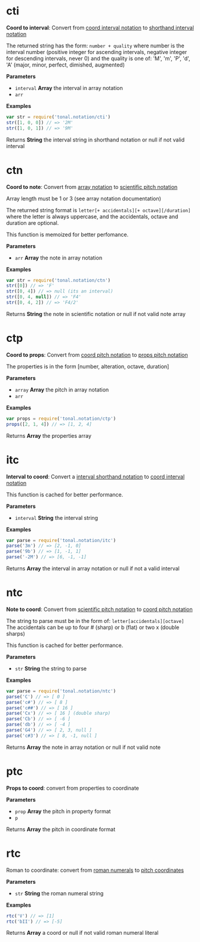 # cti

**Coord to interval**: Convert from [coord interval notation](https://github.com/danigb/music.array.notation)
to [shorthand interval notation](https://en.wikipedia.org/wiki/Interval_(music)#Shorthand_notation)

The returned string has the form: `number + quality` where number is the interval number
(positive integer for ascending intervals, negative integer for descending intervals, never 0)
and the quality is one of: 'M', 'm', 'P', 'd', 'A' (major, minor, perfect, dimished, augmented)

**Parameters**

-   `interval` **Array** the interval in array notation
-   `arr`  

**Examples**

```javascript
var str = require('tonal.notation/cti')
str([1, 0, 0]) // => '2M'
str([1, 0, 1]) // => '9M'
```

Returns **String** the interval string in shorthand notation or null if not valid interval

# ctn

**Coord to note**: Convert from [array notation](https://github.com/danigb/music.array.notation)
to [scientific pitch notation](https://en.wikipedia.org/wiki/Scientific_pitch_notation)

Array length must be 1 or 3 (see array notation documentation)

The returned string format is `letter[+ accidentals][+ octave][/duration]` where the letter
is always uppercase, and the accidentals, octave and duration are optional.

This function is memoized for better perfomance.

**Parameters**

-   `arr` **Array** the note in array notation

**Examples**

```javascript
var str = require('tonal.notation/ctn')
str([0]) // => 'F'
str([0, 4]) // => null (its an interval)
str([0, 4, null]) // => 'F4'
str([0, 4, 2]) // => 'F4/2'
```

Returns **String** the note in scientific notation or null if not valid note array

# ctp

**Coord to props**: Convert from [coord pitch notation](<>)
to [props pitch notation](<>)

The properties is in the form [number, alteration, octave, duration]

**Parameters**

-   `array` **Array** the pitch in array notation
-   `arr`  

**Examples**

```javascript
var props = require('tonal.notation/ctp')
props([2, 1, 4]) // => [1, 2, 4]
```

Returns **Array** the properties array

# itc

**Interval to coord**: Convert a [interval shorthand notation](https://en.wikipedia.org/wiki/Interval_(music)#Shorthand_notation)
to [coord interval notation](https://github.com/danigb/music.array.notation)

This function is cached for better performance.

**Parameters**

-   `interval` **String** the interval string

**Examples**

```javascript
var parse = require('tonal.notation/itc')
parse('3m') // => [2, -1, 0]
parse('9b') // => [1, -1, 1]
parse('-2M') // => [6, -1, -1]
```

Returns **Array** the interval in array notation or null if not a valid interval

# ntc

**Note to coord**: Convert from [scientific pitch notation](https://en.wikipedia.org/wiki/Scientific_pitch_notation)
to [coord pitch notation](https://github.com/danigb/music.array.notation)

The string to parse must be in the form of: `letter[accidentals][octave]`
The accidentals can be up to four # (sharp) or b (flat) or two x (double sharps)

This function is cached for better performance.

**Parameters**

-   `str` **String** the string to parse

**Examples**

```javascript
var parse = require('tonal.notation/ntc')
parse('C') // => [ 0 ]
parse('c#') // => [ 8 ]
parse('c##') // => [ 16 ]
parse('Cx') // => [ 16 ] (double sharp)
parse('Cb') // => [ -6 ]
parse('db') // => [ -4 ]
parse('G4') // => [ 2, 3, null ]
parse('c#3') // => [ 8, -1, null ]
```

Returns **Array** the note in array notation or null if not valid note

# ptc

**Props to coord**: convert from properties to coordinate

**Parameters**

-   `prop` **Array** the pitch in property format
-   `p`  

Returns **Array** the pitch in coordinate format

# rtc

Roman to coordinate: convert from [roman numerals](https://en.wikipedia.org/wiki/Roman_numeral_analysis)
to [pitch coordinates](<>)

**Parameters**

-   `str` **String** the roman numeral string

**Examples**

```javascript
rtc('V') // => [1]
rtc('bII') // => [-5]
```

Returns **Array** a coord or null if not valid roman numeral literal
